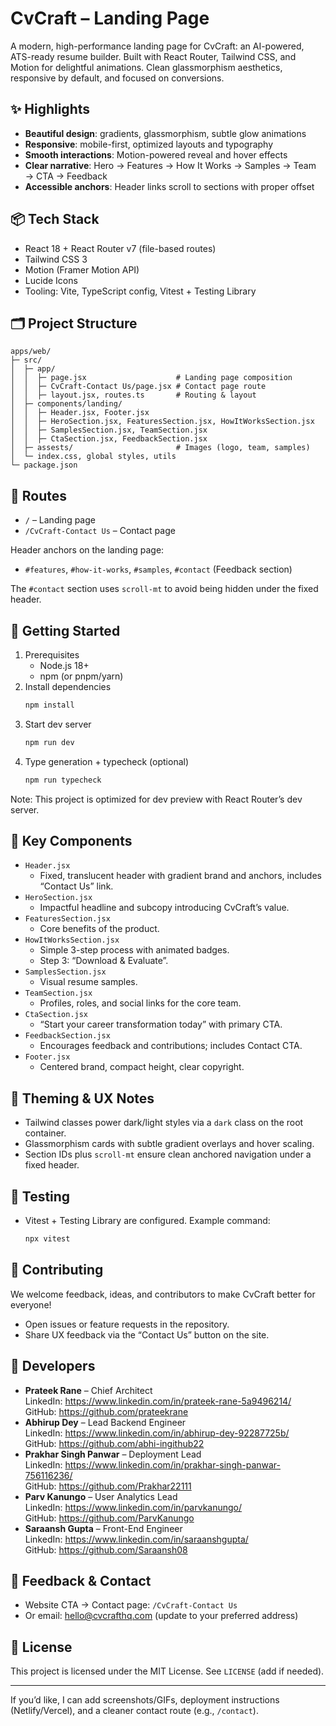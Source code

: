 # CvCraft – Landing Page

A modern, high-performance landing page for CvCraft: an AI-powered, ATS-ready resume builder. Built with React Router, Tailwind CSS, and Motion for delightful animations. Clean glassmorphism aesthetics, responsive by default, and focused on conversions.

## ✨ Highlights
- **Beautiful design**: gradients, glassmorphism, subtle glow animations
- **Responsive**: mobile-first, optimized layouts and typography
- **Smooth interactions**: Motion-powered reveal and hover effects
- **Clear narrative**: Hero → Features → How It Works → Samples → Team → CTA → Feedback
- **Accessible anchors**: Header links scroll to sections with proper offset

## 📦 Tech Stack
- React 18 + React Router v7 (file-based routes)
- Tailwind CSS 3
- Motion (Framer Motion API)
- Lucide Icons
- Tooling: Vite, TypeScript config, Vitest + Testing Library

## 🗂️ Project Structure
```
apps/web/
├─ src/
│  ├─ app/
│  │  ├─ page.jsx                    # Landing page composition
│  │  ├─ CvCraft-Contact Us/page.jsx # Contact page route
│  │  ├─ layout.jsx, routes.ts       # Routing & layout
│  ├─ components/landing/
│  │  ├─ Header.jsx, Footer.jsx
│  │  ├─ HeroSection.jsx, FeaturesSection.jsx, HowItWorksSection.jsx
│  │  ├─ SamplesSection.jsx, TeamSection.jsx
│  │  ├─ CtaSection.jsx, FeedbackSection.jsx
│  ├─ assests/                       # Images (logo, team, samples)
│  └─ index.css, global styles, utils
└─ package.json
```

## 🧭 Routes
- `/` – Landing page
- `/CvCraft-Contact Us` – Contact page

Header anchors on the landing page:
- `#features`, `#how-it-works`, `#samples`, `#contact` (Feedback section)

The `#contact` section uses `scroll-mt` to avoid being hidden under the fixed header.

## 🚀 Getting Started
1. Prerequisites
   - Node.js 18+
   - npm (or pnpm/yarn)
2. Install dependencies
   ```bash
   npm install
   ```
3. Start dev server
   ```bash
   npm run dev
   ```
4. Type generation + typecheck (optional)
   ```bash
   npm run typecheck
   ```

Note: This project is optimized for dev preview with React Router’s dev server.

## 🧩 Key Components
- `Header.jsx`
  - Fixed, translucent header with gradient brand and anchors, includes “Contact Us” link.
- `HeroSection.jsx`
  - Impactful headline and subcopy introducing CvCraft’s value.
- `FeaturesSection.jsx`
  - Core benefits of the product.
- `HowItWorksSection.jsx`
  - Simple 3-step process with animated badges.
  - Step 3: “Download & Evaluate”.
- `SamplesSection.jsx`
  - Visual resume samples.
- `TeamSection.jsx`
  - Profiles, roles, and social links for the core team.
- `CtaSection.jsx`
  - “Start your career transformation today” with primary CTA.
- `FeedbackSection.jsx`
  - Encourages feedback and contributions; includes Contact CTA.
- `Footer.jsx`
  - Centered brand, compact height, clear copyright.

## 🎨 Theming & UX Notes
- Tailwind classes power dark/light styles via a `dark` class on the root container.
- Glassmorphism cards with subtle gradient overlays and hover scaling.
- Section IDs plus `scroll-mt` ensure clean anchored navigation under a fixed header.

## 🧪 Testing
- Vitest + Testing Library are configured. Example command:
  ```bash
  npx vitest
  ```

## 🤝 Contributing
We welcome feedback, ideas, and contributors to make CvCraft better for everyone!
- Open issues or feature requests in the repository.
- Share UX feedback via the “Contact Us” button on the site.

## 👥 Developers
- **Prateek Rane** – Chief Architect  
  LinkedIn: https://www.linkedin.com/in/prateek-rane-5a9496214/  
  GitHub: https://github.com/prateekrane
- **Abhirup Dey** – Lead Backend Engineer  
  LinkedIn: https://www.linkedin.com/in/abhirup-dey-92287725b/  
  GitHub: https://github.com/abhi-ingithub22
- **Prakhar Singh Panwar** – Deployment Lead  
  LinkedIn: https://www.linkedin.com/in/prakhar-singh-panwar-756116236/  
  GitHub: https://github.com/Prakhar22111
- **Parv Kanungo** – User Analytics Lead  
  LinkedIn: https://www.linkedin.com/in/parvkanungo/  
  GitHub: https://github.com/ParvKanungo
- **Saraansh Gupta** – Front-End Engineer  
  LinkedIn: https://www.linkedin.com/in/saraanshgupta/  
  GitHub: https://github.com/Saraansh08

## 📣 Feedback & Contact
- Website CTA → Contact page: `/CvCraft-Contact Us`
- Or email: hello@cvcrafthq.com (update to your preferred address)

## 📄 License
This project is licensed under the MIT License. See `LICENSE` (add if needed).

---

If you’d like, I can add screenshots/GIFs, deployment instructions (Netlify/Vercel), and a cleaner contact route (e.g., `/contact`).
